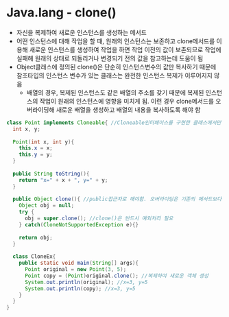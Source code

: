 # Java.lang - clone()

- 자신을 복제하여 새로운 인스턴스를 생성하는 메서드
- 어떤 인스턴스에 대해 작업을 할 때, 원래의 인스턴스는 보존하고 clone메서드를 이용해 새로운 인스턴스를 생성하여 작업을 하면 작업 이전의 값이 보존되므로 작업에 실패해 원래의 상태로 되돌리거나 변경되기 전의 값을 참고하는데 도움이 됨
- Object클래스에 정의된 clone()은 단순히 인스턴스변수의 값만 복사하기 때문에 참조타입의 인스턴스 변수가 있는 클래스는 완전한 인스턴스 복제가 이루어지지 않음
  - 배열의 경우,  복제된 인스턴스도 같은 배열의 주소를 갖기 때문에 복제된 인스턴스의 작업이 원래의 인스턴스에 영향을 미치게 됨. 이런 경우 clone메서드를 오버라이딩해 새로운 배열을 생성하고 배열의 내용을 복사하도록 해야 함

```java
class Point implements Cloneable{ //Cloneable인터페이스를 구현한 클래스에서만 clone()을 호출할 수 있음
  int x, y;
  
  Point(int x, int y){
    this.x = x;
    this.y = y;
  }
  
  public String toString(){
    return "x=" + x + ", y=" + y;
  }
  
  public Object clone(){ //public접근자로 해야함. 오버라이딩은 기존의 메서드보다 범위가 커야함
    Object obj = null;
    try {
      obj = super.clone(); //clone()은 반드시 예외처리 필요
    } catch(CloneNotSupportedException e){}
    
    return obj;
  }
  
  class CloneEx{
    public static void main(String[] args){
      Point original = new Point(3, 5);
      Point copy = (Point)original.clone(); //복제하여 새로운 객체 생성
      System.out.println(original); //x=3, y=5
      System.out.println(copy); //x=3, y=5
    }
  }
}
```

